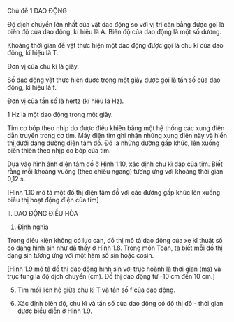 Chủ đề 1 DAO ĐỘNG

Độ dịch chuyển lớn nhất của vật dao động so với vị trí cân bằng được gọi là biên độ của dao động, kí hiệu là A. Biên độ của dao động là một số dương.

Khoảng thời gian để vật thực hiện một dao động được gọi là chu kì của dao động, kí hiệu là T.

Đơn vị của chu kì là giây.

Số dao động vật thực hiện được trong một giây được gọi là tần số của dao động, kí hiệu là f.

Đơn vị của tần số là hertz (kí hiệu là Hz).

1 Hz là một dao động trong một giây.

Tim co bóp theo nhịp do được điều khiển bằng một hệ thống các xung điện dẫn truyền trong cơ tim. Máy điện tim ghi nhận những xung điện này và hiển thị dưới dạng đường điện tâm đồ. Đó là những đường gấp khúc, lên xuống biến thiên theo nhịp co bóp của tim.

Dựa vào hình ảnh điện tâm đồ ở Hình 1.10, xác định chu kì đập của tim. Biết rằng mỗi khoảng vuông (theo chiều ngang) tương ứng với khoảng thời gian 0,12 s.

[Hình 1.10 mô tả một đồ thị điện tâm đồ với các đường gấp khúc lên xuống biểu thị hoạt động điện của tim]

II. DAO ĐỘNG ĐIỀU HÒA

1. Định nghĩa

Trong điều kiện không có lực cản, đồ thị mô tả dao động của xe kĩ thuật số có dạng hình sin như đã thấy ở Hình 1.8. Trong môn Toán, ta biết mỗi đồ thị dạng sin tương ứng với một hàm số sin hoặc cosin.

[Hình 1.9 mô tả đồ thị dao động hình sin với trục hoành là thời gian (ms) và trục tung là độ dịch chuyển (cm). Đồ thị dao động từ -10 cm đến 10 cm.]

5. Tìm mối liên hệ giữa chu kì T và tần số f của dao động.

2. Xác định biên độ, chu kì và tần số của dao động có đồ thị đồ - thời gian được biểu diễn ở Hình 1.9.